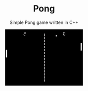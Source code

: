 <h1 align="center"> Pong </h1>
<p align="center"> 
  Simple Pong game written in C++
</p> 
<p align="center">
  <img src="https://github.com/harthoric/Pong/blob/master/Pong%20Game.gif" width="50%" height="50%"/>
</p>
